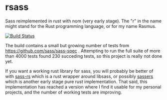 # rsass

Sass reimplemented in rust with nom (very early stage).  The "r" in
the name might stand for the Rust programming language, or for my name
Rasmus.

[![Build Status](https://travis-ci.org/kaj/rsass.svg?branch=master)](https://travis-ci.org/kaj/rsass)

The build contains a small but growing number of tests from
https://github.com/sass/sass-spec .
Attempting to run the full suite of more than 4000 tests found 230
succeding tests, so this project is really not done yet.

If you want a working rust library for sass, you will probably be
better of with [sass-rs](https://crates.io/crates/sass-rs) which is a
rust wrapper around libsass, or possibly
[sassers](https://crates.io/crates/sassers) which is another early
stage pure rust implementation.
That said, this implementation has reached a version where I find it
usable for my personal projects, and the number of working tests are
improving.
